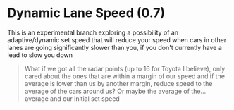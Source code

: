 Dynamic Lane Speed (0.7)
=====

This is an experimental branch exploring a possibility of an adaptive/dynamic set speed that will reduce your speed when cars in other lanes are going significantly slower than you, if you don't currently have a lead to slow you down

> What if we got all the radar points (up to 16 for Toyota I believe), only cared about the ones that are within a margin of our speed and if the average is lower than us by another margin, reduce speed to the average of the cars around us? Or maybe the average of the... average and our initial set speed